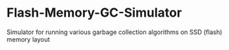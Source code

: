 # Flash-Memory-GC-Simulator
Simulator for running various garbage collection algorithms on SSD (flash) memory layout
